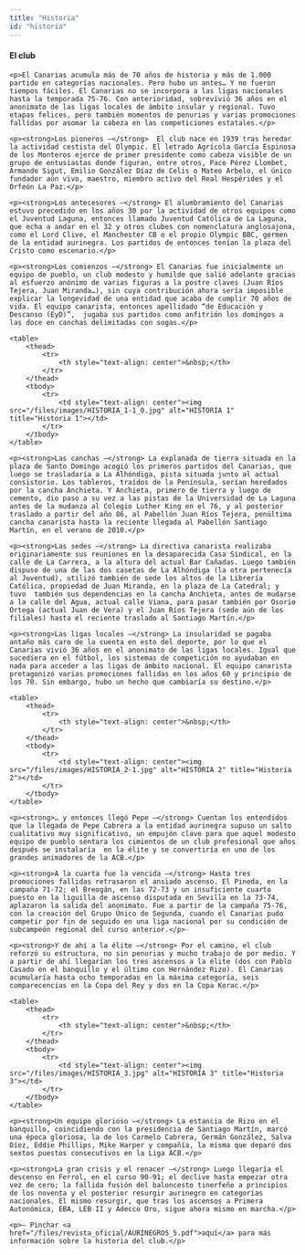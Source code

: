 ```yaml
---
title: "Historia"
id: "historia"
---
```

<div class="page" layout="column" layout-margin>
    <h4 id="el-club">El club</h4>

    <p>El Canarias acumula más de 70 años de historia y más de 1.000 partido en categorías nacionales. Pero hubo un antes… Y no fueron tiempos fáciles. El Canarias no se incorpora a las ligas nacionales hasta la temporada 75-76. Con anterioridad, sobrevivió 36 años en el anonimato de las ligas locales de ámbito insular y regional. Tuvo etapas felices, pero también momentos de penurias y varias promociones fallidas por asomar la cabeza en las competiciones estatales.</p>

    <p><strong>Los pioneros –</strong>  El club nace en 1939 tras heredar la actividad cestista del Olympic. El letrado Agrícola García Espinosa de los Monteros ejerce de primer presidente como cabeza visible de un grupo de entusiastas donde figuran, entre otros, Paco Pérez Llombet, Armando Sigut, Emilio González Díaz de Celis o Mateo Arbelo, el único fundador aún vivo, maestro, miembro activo del Real Hespérides y el Orfeón La Paz.</p>

    <p><strong>Los antecesores –</strong> El alumbramiento del Canarias estuvo precedido en los años 30 por la actividad de otros equipos como el Juventud Laguna, entonces llamado Juventud Católica de La Laguna, que echa a andar en el 32 y otros clubes con nomenclatura anglosajona, como el Lord Clive, el Manchester CB o el propio Olympic BBC, germen de la entidad aurinegra. Los partidos de entonces tenían la plaza del Cristo como escenario.</p>

    <p><strong>Los comienzos –</strong> El Canarias fue inicialmente un equipo de pueblo, un club modesto y humilde que salió adelante gracias al esfuerzo anónimo de varias figuras a la postre claves (Juan Ríos Tejera, Juan Miranda…), sin cuya contribución ahora sería imposible explicar la longevidad de una entidad que acaba de cumplir 70 años de vida. El equipo canarista, entonces apellidado “de Educación y Descanso (EyD)”,  jugaba sus partidos como anfitrión los domingos a las doce en canchas delimitadas con sogas.</p>

    <table>
        <thead>
            <tr>
                <th style="text-align: center">&nbsp;</th>
            </tr>
        </thead>
        <tbody>
            <tr>
                <td style="text-align: center"><img src="/files/images/HISTORIA_1-1_0.jpg" alt="HISTORIA 1" title="Historia 1"></td>
            </tr>
        </tbody>
    </table>

    <p><strong>Las canchas –</strong> La explanada de tierra situada en la plaza de Santo Domingo acogió los primeros partidos del Canarias, que luego se trasladaría a La Alhóndiga, pista situada junto al actual consistorio. Los tableros, traídos de la Península, serían heredados por la cancha Anchieta. Y Anchieta, primero de tierra y luego de cemento, dio paso a su vez a las pistas de la Universidad de La Laguna antes de la mudanza al Colegio Luther King en el 76, y al posterior traslado a partir del año 86, al Pabellón Juan Ríos Tejera, penúltima cancha canarista hasta la reciente llegada al Pabellón Santiago Martín, en el verano de 2010.</p>

    <p><strong>Las sedes –</strong> La directiva canarista realizaba originariamente sus reuniones en la desaparecida Casa Sindical, en la calle de La Carrera, a la altura del actual Bar Cañadas. Luego también dispuso de una de las dos casetas de La Alhóndiga (la otra pertenecía al Juventud), utilizó también de sede los altos de la Librería Católica, propiedad de Juan Miranda, en la plaza de La Catedral; y tuvo  también sus dependencias en la cancha Anchieta, antes de mudarse a la calle del Agua, actual calle Viana, para pasar también por Osorio Ortega (actual Juan de Vera) y el Juan Ríos Tejera (sede aún de los filiales) hasta el reciente traslado al Santiago Martín.</p>

    <p><strong>Las ligas locales –</strong> La insularidad se pagaba antaño más caro de la cuenta en esto del deporte, por lo que el Canarias vivió 36 años en el anonimato de las ligas locales. Igual que sucediera en el fútbol, los sistemas de competición no ayudaban en nada para acceder a las ligas de ámbito nacional. El equipo canarista protagonizó varias promociones fallidas en los años 60 y principio de los 70. Sin embargo, hubo un hecho que cambiaría su destino.</p>

    <table>
        <thead>
            <tr>
                <th style="text-align: center">&nbsp;</th>
            </tr>
        </thead>
        <tbody>
            <tr>
                <td style="text-align: center"><img src="/files/images/HISTORIA_2-1.jpg" alt="HISTORIA 2" title="Historia 2"></td>
            </tr>
        </tbody>
    </table>

    <p><strong>… y entonces llegó Pepe –</strong> Cuentan los entendidos que la llegada de Pepe Cabrera a la entidad aurinegra supuso un salto cualitativo muy significativo, un empujón clave para que aquel modesto equipo de pueblo sentara los cimientos de un club profesional que años después se instalaría  en la élite y se convertiría en uno de los grandes animadores de la ACB.</p>

    <p><strong>A la cuarta fue la vencida –</strong> Hasta tres promociones fallidas retrasaron el ansiado ascenso. El Pineda, en la campaña 71-72; el Breogán, en las 72-73 y un insuficiente cuarto puesto en la liguilla de ascenso disputada en Sevilla en la 73-74, aplazaron la salida del anonimato. Fue a partir de la campaña 75-76, con la creación del Grupo Único de Segunda, cuando el Canarias pudo competir por fin de seguido en una liga nacional por su condición de subcampeón regional del curso anterior.</p>

    <p><strong>Y de ahí a la élite –</strong> Por el camino, el club reforzó su estructura, no sin penurias y mucho trabajo de por medio. Y a partir de ahí llegarían los tres ascensos a la élite (dos con Pablo Casado en el banquillo y el último con Hernández Rizo). El Canarias acumularía hasta ocho temporadas en la máxima categoría, seis comparecencias en la Copa del Rey y dos en la Copa Korac.</p>

    <table>
        <thead>
            <tr>
                <th style="text-align: center">&nbsp;</th>
            </tr>
        </thead>
        <tbody>
            <tr>
                <td style="text-align: center"><img src="/files/images/HISTORIA_3.jpg" alt="HISTORIA 3" title="Historia 3"></td>
            </tr>
        </tbody>
    </table>

    <p><strong>Un equipo glorioso –</strong> La estancia de Rizo en el banquillo, coincidiendo con la presidencia de Santiago Martín, marcó una época gloriosa, la de los Carmelo Cabrera, Germán González, Salva Díez, Eddie Phillips, Mike Harper y compañía, la misma que deparó dos sextos puestos consecutivos en la Liga ACB.</p>

    <p><strong>La gran crisis y el renacer –</strong> Luego llegaría el descenso en Ferrol, en el curso 90-91; el declive hasta empezar otra vez de cero; la fallida fusión del baloncesto tinerfeño a principios de los noventa y el posterior resurgir aurinegro en categorías nacionales. El mismo resurgir, que tras los ascensos a Primera Autonómica, EBA, LEB II y Adecco Oro, sigue ahora mismo en marcha.</p>

    <p>– Pinchar <a href="/files/revista_oficial/AURINEGROS_5.pdf">aquí</a> para más información sobre la historia del club.</p>

</div>
